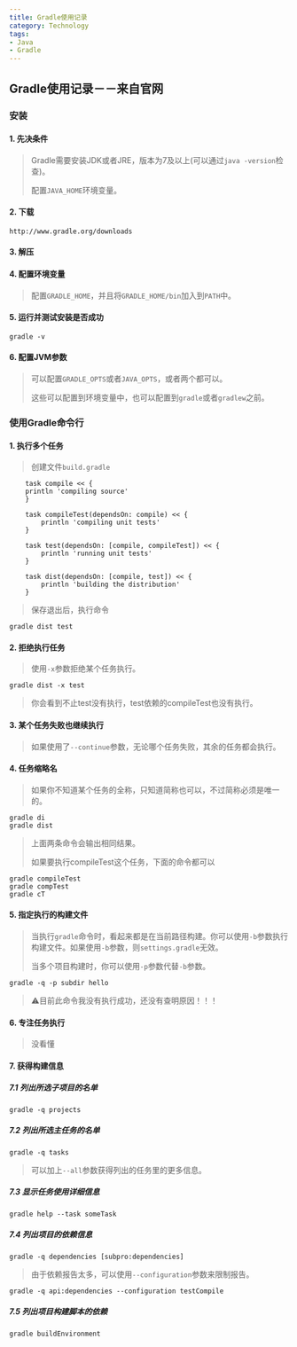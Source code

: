 ```yaml
---
title: Gradle使用记录
category: Technology
tags:
- Java
- Gradle
---
```


## Gradle使用记录－－来自官网

### 安装

#### 1. 先决条件

> Gradle需要安装JDK或者JRE，版本为7及以上(可以通过``java -version``检查)。
> 
> 配置``JAVA_HOME``环境变量。

#### 2. 下载

	http://www.gradle.org/downloads

#### 3. 解压

<!-- more -->

#### 4. 配置环境变量

> 配置``GRADLE_HOME``，并且将``GRADLE_HOME/bin``加入到``PATH``中。

#### 5. 运行并测试安装是否成功

```shell
gradle -v
```

#### 6. 配置JVM参数

> 可以配置``GRADLE_OPTS``或者``JAVA_OPTS``，或者两个都可以。
> 
> 这些可以配置到环境变量中，也可以配置到``gradle``或者``gradlew``之前。

### 使用Gradle命令行

#### 1. 执行多个任务

> 创建文件``build.gradle``

```
	task compile << {
    println 'compiling source'
	}
	
	task compileTest(dependsOn: compile) << {
	    println 'compiling unit tests'
	}
	
	task test(dependsOn: [compile, compileTest]) << {
	    println 'running unit tests'
	}
	
	task dist(dependsOn: [compile, test]) << {
	    println 'building the distribution'
	}
```

> 保存退出后，执行命令

```shell
gradle dist test
```

#### 2. 拒绝执行任务

> 使用``-x``参数拒绝某个任务执行。

```shell
gradle dist -x test
```

> 你会看到不止test没有执行，test依赖的compileTest也没有执行。

#### 3. 某个任务失败也继续执行

> 如果使用了``--continue``参数，无论哪个任务失败，其余的任务都会执行。

#### 4. 任务缩略名

> 如果你不知道某个任务的全称，只知道简称也可以，不过简称必须是唯一的。

```shell
gradle di
gradle dist
```

> 上面两条命令会输出相同结果。
> 
> 如果要执行compileTest这个任务，下面的命令都可以

```shell
gradle compileTest
gradle compTest
gradle cT
```

#### 5. 指定执行的构建文件

> 当执行``gradle``命令时，看起来都是在当前路径构建。你可以使用``-b``参数执行构建文件。如果使用``-b``参数，则``settings.gradle``无效。
> 
> 当多个项目构建时，你可以使用``-p``参数代替``-b``参数。

```shell
gradle -q -p subdir hello
```

> ⚠️目前此命令我没有执行成功，还没有查明原因！！！

#### 6. 专注任务执行

> 没看懂

#### 7. 获得构建信息

##### 7.1 列出所选子项目的名单

```shell
gradle -q projects
```

##### 7.2 列出所选主任务的名单

```shell
gradle -q tasks
```

> 可以加上``--all``参数获得列出的任务里的更多信息。

##### 7.3 显示任务使用详细信息

```shell
gradle help --task someTask
```

##### 7.4 列出项目的依赖信息

```shell
gradle -q dependencies [subpro:dependencies]
```

> 由于依赖报告太多，可以使用``--configuration``参数来限制报告。

```shell
gradle -q api:dependencies --configuration testCompile
```

##### 7.5 列出项目构建脚本的依赖

```shell
gradle buildEnvironment
```